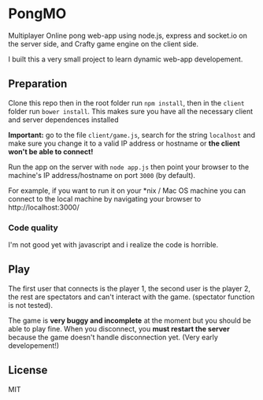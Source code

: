 # PongMO
Multiplayer Online pong web-app using node.js, express and socket.io on the
server side, and Crafty game engine on the client side.

I built this a very small project to learn dynamic web-app developement.

## Preparation
Clone this repo then in the root folder run `npm install`, then in the
`client` folder run `bower install`. This makes sure you have all the necessary
client and server dependences installed

**Important:** go to the file `client/game.js`, search for the string `localhost`
and make sure you change it to a valid IP address or hostname or **the client
won't be able to connect!**

Run the app on the server with `node app.js` then point your browser to the
machine's IP address/hostname on port `3000` (by default).

For example, if you want to run it on your *nix / Mac OS machine you can connect
to the local machine by navigating your browser to http://localhost:3000/

### Code quality
I'm not good yet with javascript and i realize the code is horrible.

## Play
The first user that connects is the player 1, the second user is the player 2, the
rest are spectators and can't interact with the game. (spectator function is not
tested).

The game is **very buggy and incomplete** at the moment but you should be able
to play fine. When you disconnect, you **must restart the server** because the
game doesn't handle disconnection yet. (Very early developement!)

## License
MIT
